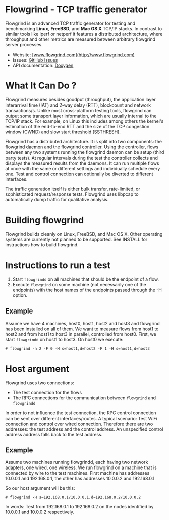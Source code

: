 Flowgrind - TCP traffic generator
=================================

Flowgrind is an advanced TCP traffic generator for testing and benchmarking **Linux**, **FreeBSD**, and **Mac OS X** TCP/IP stacks. In contrast to similar tools like iperf or netperf it features a distributed architecture, where throughput and other metrics are measured between arbitrary flowgrind server processes.

* Website: [www.flowgrind.com](http://www.flowgrind.com)
* Issues: [GitHub Issues](https://github.com/flowgrind/flowgrind/issues)
* API documentation: [Doxygen](http://flowgrind.github.io/flowgrind)


What It Can Do ?
================

Flowgrind measures besides goodput (throughput), the application layer interarrival time (IAT) and 2-way delay (RTT), blockcount and network transactions/s. Unlike most cross-platform testing tools, flowgrind can output some transport layer information, which are usually internal to the TCP/IP stack. For example, on Linux this includes among others the kernel's estimation of the end-to-end RTT and the size of the TCP congestion window (CWND) and slow start threshold (SSTHRESH).

Flowgrind has a distributed architecture. It is split into two components: the flowgrind daemon and the flowgrind controller. Using the controller, flows between any two systems running the flowgrind daemon can be setup (third party tests). At regular intervals during the test the controller collects and displays the measured results from the daemons. It can run multiple flows at once with the same or different settings and individually schedule every one. Test and control connection can optionally be diverted to different interfaces.

The traffic generation itself is either bulk transfer, rate-limited, or sophisticated request/response tests. Flowgrind uses libpcap to automatically dump traffic for qualitative analysis.


Building flowgrind
==================

Flowgrind builds cleanly on Linux, FreeBSD, and Mac OS X. Other operating systems are currently not planned to be supported. See INSTALL for instructions how to build flowgrind.


Instructions to run a test
==========================

1. Start `flowgrindd` on all machines that should be the endpoint of a flow.
2. Execute `flowgrind` on some machine (not necessarily one of the endpoints) with the host names of the endpoints passed through the -H option.

Example
-------
Assume we have 4 machines, host0, host1, host2 and host3 and flowgrind has been installed on all of them. We want to measure flows from host1 to host2 and from host1 to host3 in parallel, controlled from host0. First, we start `flowgrindd` on host1 to host3. On host0 we execute:

	# flowgrind -n 2 -F 0 -H s=host1,d=host2 -F 1 -H s=host1,d=host3


Host argument
=============

Flowgrind uses two connections:
* The test connection for the flows
* The RPC connections for the communication between `flowgrind` and `flowgrindd`

In order to not influence the test connection, the RPC control connection can be sent over different interfaces/routes. A typical scenario: Test WiFi connection and control over wired connection. Therefore there are two addresses: the test address and the control address. An unspecified control address address falls back to the test address.

Example
-------

Assume two machines running flowgrindd, each having two network adapters, one wired, one wireless. We run flowgrind on a machine that is connected by wire to the test machines. First machine has addresses 10.0.0.1 and 192.168.0.1, the other has addresses 10.0.0.2 and 192.168.0.1

So our host argument will be this:

	# flowgrind -H s=192.168.0.1/10.0.0.1,d=192.168.0.2/10.0.0.2

In words: Test from 192.168.0.1 to 192.168.0.2 on the nodes identified by 10.0.0.1 and 10.0.0.2 respectively.
